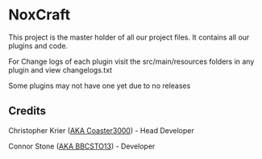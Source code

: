 NoxCraft
====

This project is the master holder of all our project files.
It contains all our plugins and code.

For Change logs of each plugin visit the src/main/resources folders in any plugin and view changelogs.txt

Some plugins may not have one yet due to no releases

Credits
----
Christopher Krier ([AKA Coaster3000](https://github.com/coaster3000)) - Head Developer

Connor Stone ([AKA BBCSTO13](https://github.com/ConnorStone)) - Developer 